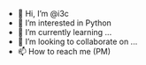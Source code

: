 - 👋 Hi, I’m @i3c
- 👀 I’m interested in Python
- 🌱 I’m currently learning ...
- 💞️ I’m looking to collaborate on ...
- 📫 How to reach me (PM)

<!---
i3c/i3c is a ✨ special ✨ repository because its `README.md` (this file) appears on your GitHub profile.
You can click the Preview link to take a look at your changes.
--->

